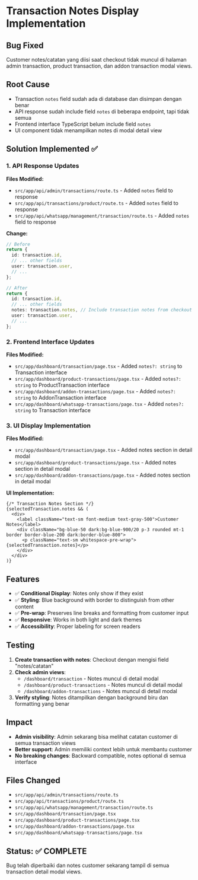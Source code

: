 # Transaction Notes Display Implementation

## Bug Fixed
Customer notes/catatan yang diisi saat checkout tidak muncul di halaman admin transaction, product transaction, dan addon transaction modal views.

## Root Cause
- Transaction `notes` field sudah ada di database dan disimpan dengan benar
- API response sudah include field `notes` di beberapa endpoint, tapi tidak semua
- Frontend interface TypeScript belum include field `notes` 
- UI component tidak menampilkan notes di modal detail view

## Solution Implemented ✅

### 1. API Response Updates
**Files Modified:**
- `src/app/api/admin/transactions/route.ts` - Added `notes` field to response
- `src/app/api/transactions/product/route.ts` - Added `notes` field to response  
- `src/app/api/whatsapp/management/transaction/route.ts` - Added `notes` field to response

**Change:**
```typescript
// Before
return {
  id: transaction.id,
  // ... other fields
  user: transaction.user,
  // ...
};

// After  
return {
  id: transaction.id,
  // ... other fields
  notes: transaction.notes, // Include transaction notes from checkout
  user: transaction.user,
  // ...
};
```

### 2. Frontend Interface Updates
**Files Modified:**
- `src/app/dashboard/transaction/page.tsx` - Added `notes?: string` to Transaction interface
- `src/app/dashboard/product-transactions/page.tsx` - Added `notes?: string` to ProductTransaction interface
- `src/app/dashboard/addon-transactions/page.tsx` - Added `notes?: string` to AddonTransaction interface
- `src/app/dashboard/whatsapp-transactions/page.tsx` - Added `notes?: string` to Transaction interface

### 3. UI Display Implementation
**Files Modified:**
- `src/app/dashboard/transaction/page.tsx` - Added notes section in detail modal
- `src/app/dashboard/product-transactions/page.tsx` - Added notes section in detail modal
- `src/app/dashboard/addon-transactions/page.tsx` - Added notes section in detail modal

**UI Implementation:**
```tsx
{/* Transaction Notes Section */}
{selectedTransaction.notes && (
  <div>
    <label className="text-sm font-medium text-gray-500">Customer Notes</label>
    <div className="bg-blue-50 dark:bg-blue-900/20 p-3 rounded mt-1 border border-blue-200 dark:border-blue-800">
      <p className="text-sm whitespace-pre-wrap">{selectedTransaction.notes}</p>
    </div>
  </div>
)}
```

## Features
- ✅ **Conditional Display**: Notes only show if they exist
- ✅ **Styling**: Blue background with border to distinguish from other content
- ✅ **Pre-wrap**: Preserves line breaks and formatting from customer input
- ✅ **Responsive**: Works in both light and dark themes
- ✅ **Accessibility**: Proper labeling for screen readers

## Testing
1. **Create transaction with notes**: Checkout dengan mengisi field "notes/catatan"
2. **Check admin views**: 
   - `/dashboard/transaction` - Notes muncul di detail modal
   - `/dashboard/product-transactions` - Notes muncul di detail modal  
   - `/dashboard/addon-transactions` - Notes muncul di detail modal
3. **Verify styling**: Notes ditampilkan dengan background biru dan formatting yang benar

## Impact
- **Admin visibility**: Admin sekarang bisa melihat catatan customer di semua transaction views
- **Better support**: Admin memiliki context lebih untuk membantu customer
- **No breaking changes**: Backward compatible, notes optional di semua interface

## Files Changed
- `src/app/api/admin/transactions/route.ts`
- `src/app/api/transactions/product/route.ts`
- `src/app/api/whatsapp/management/transaction/route.ts`
- `src/app/dashboard/transaction/page.tsx`
- `src/app/dashboard/product-transactions/page.tsx`
- `src/app/dashboard/addon-transactions/page.tsx`
- `src/app/dashboard/whatsapp-transactions/page.tsx`

## Status: ✅ COMPLETE
Bug telah diperbaiki dan notes customer sekarang tampil di semua transaction detail modal views.
